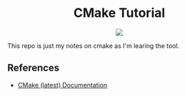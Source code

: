 <div align="center">

# CMake Tutorial

![](https://cmake.org/wp-content/uploads/2018/11/cmake_logo_slider.png)

</div>

This repo is just my notes on cmake as I'm learing the tool.

## References

- [CMake (latest) Documentation](https://cmake.org/cmake/help/latest/)
